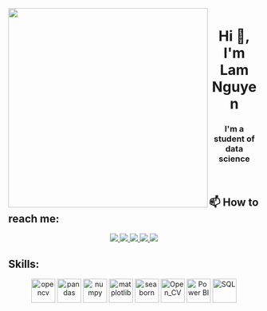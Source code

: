 <img align="left" width="400" src="https://github.githubassets.com/images/modules/profile/profile-first-repo.svg">
<h1 align="center">Hi 👋, I'm Lam Nguyen</h1>
<p align="center">
  <h3 align="center">I'm a student of data science</h3>
</p>
<br />

## 📫 How to reach me:

<p align="center">
  <a href="https://www.linkedin.com/in/lamnguyends/" target="_blank">
    <img src="https://img.icons8.com/fluent/48/000000/linkedin.png"/>
  </a>
  <a href="https://www.facebook.com/nguyentranlamofficial" alt="Facebook">
    <img src="https://img.icons8.com/fluent/48/000000/facebook-new.png" target="_blank" />
  </a> 
  <a href="https://github.com/ngtranlam" alt="Github">
    <img src="https://img.icons8.com/fluent/48/000000/github.png"/>
  </a> 
  <a href="https://www.kaggle.com/lmnguyntrn" alt="Kaggle" target="_blank" >
    <img src="https://img.icons8.com/windows/48/000000/kaggle.png"/>
  </a>
  <a href="mailto:nguyentranlam1211@gmail.com" alt="Email">
    <img src="https://img.icons8.com/fluent/48/000000/mailing.png"/>
  </a>
</p>

## Skills:
<p align="center">
  <img src="https://s3.dualstack.us-east-2.amazonaws.com/pythondotorg-assets/media/community/logos/python-logo-only.png" alt="opencv" width="48" height="48"/> 
  <img src="https://pandas.pydata.org/static/img/pandas_mark.svg" alt="pandas" width="48" height="48"/>
  <img src="https://seeklogo.com/images/N/numpy-logo-479C24EC79-seeklogo.com.png" alt="numpy" width="48" height="48"/>
  <img src="https://matplotlib.org/stable/_images/sphx_glr_logos2_001_2_0x.png" alt="matplotlib" width="48" height="48"/>
  <img src="https://seeklogo.com/images/S/seaborn-logo-244EB2DEC5-seeklogo.com.png" alt="seaborn" width="48" height="48"/>
  <img src="https://quintagroup.com/cms/python/images/opencv-logo.png" alt="Open_CV" width="48" height="48"/>
  <img src="https://logos-world.net/wp-content/uploads/2022/02/Power-BI-Logo-700x394.png" alt="Power BI" width="48" height="48"/>
  <img src="https://w7.pngwing.com/pngs/170/924/png-transparent-microsoft-sql-server-microsoft-azure-sql-database-microsoft-text-logo-microsoft-azure.png" alt="SQL" width="48" height="48"/>
</p>
